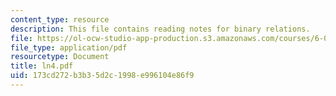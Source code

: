 ```yaml
---
content_type: resource
description: This file contains reading notes for binary relations.
file: https://ol-ocw-studio-app-production.s3.amazonaws.com/courses/6-042j-mathematics-for-computer-science-fall-2005/173cd272b3b35d2c1998e996104e86f9_ln4.pdf
file_type: application/pdf
resourcetype: Document
title: ln4.pdf
uid: 173cd272-b3b3-5d2c-1998-e996104e86f9
---
```

